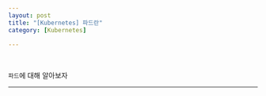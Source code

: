 ```yaml
---
layout: post
title: "[Kubernetes] 파드란"
category: [Kubernetes]

---
```

<br>

`파드`에 대해 알아보자
<!-- more -->
  
<hr>
 